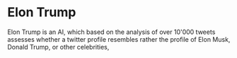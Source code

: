 # Elon Trump
Elon Trump is an AI, which based on the analysis of over 10'000 tweets assesses whether a twitter profile resembles rather the profile of Elon Musk, Donald Trump, or other celebrities, 
